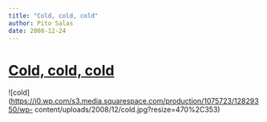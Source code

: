 ```yaml
---
title: "Cold, cold, cold"
author: Pito Salas
date: 2008-12-24
---
```

# [Cold, cold, cold](None)




![cold](https://i0.wp.com/s3.media.squarespace.com/production/1075723/12829350/wp-
content/uploads/2008/12/cold.jpg?resize=470%2C353)


